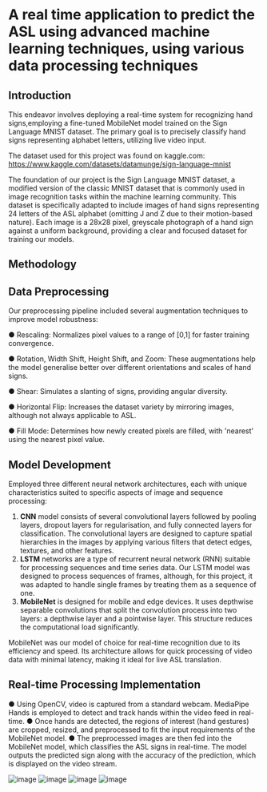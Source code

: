 # A real time application to predict the ASL using advanced machine learning techniques, using various data processing techniques 

## Introduction

This endeavor involves deploying a real-time system for recognizing hand signs,employing a fine-tuned MobileNet model trained on the Sign Language MNIST dataset. The primary goal is to precisely classify hand signs representing alphabet letters, utilizing live video input.

The dataset used for this project was found on kaggle.com:
https://www.kaggle.com/datasets/datamunge/sign-language-mnist

The foundation of our project is the Sign Language MNIST dataset, a modified version of the classic MNIST dataset that is commonly used in image recognition tasks within the machine learning community. This dataset is specifically adapted to include images of hand signs representing 24 letters of the ASL alphabet (omitting J and Z due to their motion-based nature). Each image is a 28x28 pixel, greyscale photograph of a hand sign against a uniform background, providing a clear and focused dataset for training our models.

## Methodology

## Data Preprocessing

Our preprocessing pipeline included several augmentation techniques to improve model robustness:

● Rescaling: Normalizes pixel values to a range of [0,1] for faster training convergence.

● Rotation, Width Shift, Height Shift, and Zoom: These augmentations help the model generalise better over different orientations and scales of hand signs.

● Shear: Simulates a slanting of signs, providing angular diversity.

● Horizontal Flip: Increases the dataset variety by mirroring images, although not always applicable to ASL.

● Fill Mode: Determines how newly created pixels are filled, with 'nearest' using the nearest pixel value.

## Model Development

Employed three different neural network architectures, each with unique characteristics suited to specific aspects of image and sequence processing:

1. **CNN** model consists of several convolutional layers followed by pooling layers, dropout layers for regularisation, and fully connected layers for classification. The convolutional layers are designed to capture spatial hierarchies in the images by applying various filters that detect edges, textures, and other features.
2. **LSTM** networks are a type of recurrent neural network (RNN) suitable for processing sequences and time series data. Our LSTM model was designed to process
sequences of frames, although, for this project, it was adapted to handle single frames by treating them as a sequence of one.
3. **MobileNet** is designed for mobile and edge devices. It uses depthwise separable convolutions that split the convolution process into two layers: a depthwise layer and a pointwise layer. This structure reduces the computational load significantly.

MobileNet was our model of choice for real-time recognition due to its efficiency and speed. Its architecture allows for quick processing of video data with minimal
latency, making it ideal for live ASL translation.

## Real-time Processing Implementation

● Using OpenCV, video is captured from a standard webcam. MediaPipe Hands is employed to detect and track hands within the video feed in real-time.
● Once hands are detected, the regions of interest (hand gestures) are cropped, resized, and preprocessed to fit the input requirements of the MobileNet model.
● The preprocessed images are then fed into the MobileNet model, which classifies the ASL signs in real-time. The model outputs the predicted sign along with the accuracy of the prediction, which is displayed on the video stream.


![image](https://github.com/bhavyaaggarwal24/dl_asl_prediction/assets/163747248/34f8b7e9-60dd-4a26-aa65-f030cfaf1f5f) ![image](https://github.com/bhavyaaggarwal24/dl_asl_prediction/assets/163747248/fa7c49d7-0aee-4ed5-819a-a2c82c8dd6cb) ![image](https://github.com/bhavyaaggarwal24/dl_asl_prediction/assets/163747248/62e25f0c-afe7-473c-9325-144baade71bf) ![image](https://github.com/bhavyaaggarwal24/dl_asl_prediction/assets/163747248/fe157379-bc78-472f-8b25-3baeee23c99a)
